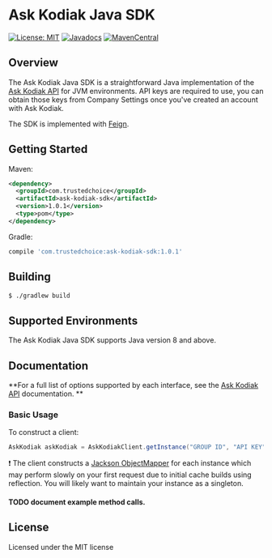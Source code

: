 # Ask Kodiak Java SDK

[![License: MIT](https://img.shields.io/badge/License-MIT-yellow.svg)](https://opensource.org/licenses/MIT)
[![Javadocs](http://javadoc.io/badge/com.trustedchoice/ask-kodiak-sdk.svg)](http://javadoc.io/doc/com.trustedchoice/ask-kodiak-sdk)
[![MavenCentral](http://img.shields.io/badge/Maven_Central-1.0.1-yellow.svg)](https://oss.sonatype.org/content/groups/public/com/trustedchoice/ask-kodiak-sdk/)

## Overview

The Ask Kodiak Java SDK is a straightforward Java implementation of the
[Ask Kodiak API](https://api.askkodiak.com/doc/v2) for JVM environments.
API keys are required to use, you can obtain those keys from Company
Settings once you've created an account with Ask Kodiak.

The SDK is implemented with [Feign](https://github.com/OpenFeign/feign).

## Getting Started
Maven:
```xml
<dependency>
  <groupId>com.trustedchoice</groupId>
  <artifactId>ask-kodiak-sdk</artifactId>
  <version>1.0.1</version>
  <type>pom</type>
</dependency>
```
Gradle:
```groovy
compile 'com.trustedchoice:ask-kodiak-sdk:1.0.1'
```

## Building
```bash
$ ./gradlew build
```

## Supported Environments
The Ask Kodiak Java SDK supports Java version 8 and above.

## Documentation
**For a full list of options supported by each interface, see the
[Ask Kodiak API](https://api.askkodiak.com/doc/v2) documentation. **

### Basic Usage
To construct a client:

```java
AskKodiak askKodiak = AskKodiakClient.getInstance("GROUP ID", "API KEY");
```
:exclamation: The client constructs a
[Jackson ObjectMapper](https://github.com/FasterXML/jackson) for each
instance which may perform slowly on your first request due to initial
cache builds using reflection.  You will likely want to maintain your
instance as a singleton.

#### TODO document example method calls.

## License

Licensed under the MIT license